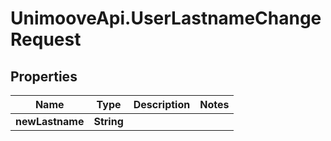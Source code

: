 # UnimooveApi.UserLastnameChangeRequest

## Properties
Name | Type | Description | Notes
------------ | ------------- | ------------- | -------------
**newLastname** | **String** |  | 


